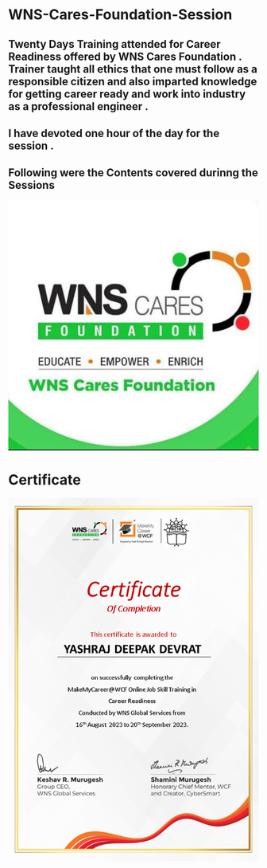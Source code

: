 # WNS-Cares-Foundation-Session

## Twenty Days Training attended for Career Readiness offered by WNS Cares Foundation . Trainer taught all ethics that one must follow as a responsible citizen and also imparted knowledge for getting career ready and work into industry as a professional engineer .

## I have devoted one hour of the day for the session . 

## Following were the Contents covered durinng the Sessions 


![Logo](https://github.com/yashraj9011/WNS-Cares-Foundation-Session/blob/main/Images/IMG_20231106_094031.jpg)

# Certificate
![Logo](https://github.com/yashraj9011/WNS-Cares-Foundation-Session/blob/main/Images/YASHRAJ%20DEEPAK%20DEVRAT.PNG)
